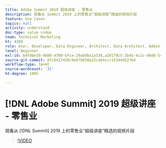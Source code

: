 ```yaml
---
title: Adobe Summit 2019 超级讲座 - 零售业
description: 观看从 Summit 2019 上的零售业“超级讲座”精选的视频片段
feature: Use Cases
topics: null
activity: understand
doc-type: value video
team: Technical Marketing
kt: 4389
role: User, Developer, Data Engineer, Architect, Data Architect, Admin, Leader
level: Beginner
exl-id: 64f4be39-9800-4700-bfce-29ab9ba1a338,a20179c5-3b45-4c1c-90d0-54f7fd6a3bd1
source-git-commit: 8fc641743bc9e07b838a22ca64ccc15344d52764
workflow-type: tm+mt
source-wordcount: '31'
ht-degree: 100%

---
```


# [!DNL Adobe Summit] 2019 超级讲座 - 零售业

观看从 [!DNL Summit] 2019 上的零售业“超级讲座”精选的视频片段

>[!VIDEO](https://video.tv.adobe.com/v/30549/?quality=12&learn=on)
